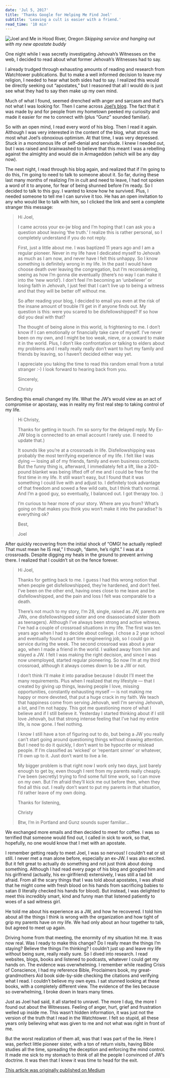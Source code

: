 ```yaml
---
date: 'Jul 5, 2017'
title: 'Thanks Google for Helping Me Find Joel'
subtitle: 'Leaving a cult is easier with a friend.'
read_time: '10 min'
---
```


![Joel and Me in Hood River, Oregon](/images/baptism.png)
_Skipping service and hanging out with my new apostate buddy_

One night while I was secretly investigating Jehovah’s Witnesses on the web, I decided to read about what former Jehovah’s Witnesses had to say.

I already trudged through exhausting amounts of reading and research from Watchtower publications. But to make a well informed decision to leave my religion, I needed to hear what both sides had to say. I realized this would be directly seeking out “apostates,” but I reasoned that all I would do is just see what they had to say then make up my own mind.

Much of what I found, seemed drenched with anger and sarcasm and that’s not what I was looking for. Then I came across [Joel’s blog](http://exjehovahswitnessportland.blogspot.com/). The fact that it was made by and for people from my hometown peeked my curiosity and made it easier for me to connect with (plus “Gunz” sounded familiar).

So with an open mind, I read every word of his blog. Then I read it again. Although I was very interested in the content of the blog, what struck me most what Joel’s obnoxious optimism. At that time, I was very depressed. Stuck in a monotonous life of self-denial and servitude. I knew I needed out, but I was raised and brainwashed to believe that this meant I was a rebelling against the almighty and would die in Armageddon (which will be any day now).

The next night, I read through his blog again, and realized that if I’m going to do this, I’m going to need to talk to someone about it. So far, during these last many months of realizing I’m in cult and need to leave, I had not spoken a word of it to anyone, for fear of being shunned before I’m ready. So I decided to talk to this guy. I wanted to know how he survived. Plus, I needed someone to tell me I can survive it too. He has an open invitation to any who would like to talk with him, so I clicked the link and sent a complete stranger this message:

> Hi Joel,
>
> I came across your ex-jw blog and I’m hoping that I can ask you a question about leaving ‘the truth.’ I realize this is rather personal, so I completely understand if you do not reply.
>
> First, just a little about me. I was baptized 11 years ago and I am a regular pioneer. Never in my life have I dedicated myself to Jehovah as much as I am now, and never have I felt this unhappy. So I know something is definitely wrong in my life. In the past I would have choose death over leaving the congregation, but I’m reconsidering, seeing as how I’m gonna die eventually (there’s no way I can make it into the ‘new world’). I don’t feel I’m becoming an ‘unbeliever’ or losing faith in Jehovah, I just feel that I can’t live up to being a witness and that they will be better off without me.
>
> So after reading your blog, I decided to email you even at the risk of the insane amount of trouble I’ll get in if anyone finds out. My question is this: were you scared to be disfellowshipped? If so how did you deal with that?
>
> The thought of being alone in this world, is frightening to me. I don’t know if I can emotionally or financially take care of myself. I’ve never been on my own, and I might be too weak, nieve, or a coward to make it in the world. Plus, I don’t like confrontation or talking to elders about my problems and I really really really don’t want to hurt my family and friends by leaving, so I haven’t decided either way yet.
>
> I appreciate you taking the time to read this random email from a total stranger :-) I look forward to hearing back from you.
>
> Sincerely,
>
> Christy

Sending this email changed my life. What the JW’s would view as an act of compromise or apostasy, was in reality my first real step to taking control of my life.

> Hi Christy,
>
> Thanks for getting in touch. I’m so sorry for the delayed reply. My Ex-JW blog is connected to an email account I rarely use. (I need to update that.)
>
> It sounds like you’re at a crossroads in life. Disfellowshipping was probably the most terrifying experience of my life. I felt like I was dying — losing all of my friends, family and even business contacts. But the funny thing is, afterward, I immediately felt a lift, like a 200-pound blanket was being lifted off of me and I could be free for the first time in my life. It still wasn’t easy, but I found that it was something I could live with and adjust to. I definitely took advantage of that freedom and sowed a few wild oats, but I think that’s normal. And I’m a good guy, so eventually, I balanced out. I got therapy too. :)
>
> I’m curious to hear more of your story. Where are you from? What’s going on that makes you think you won’t make it into the paradise? Is everything ok?
>
> Best,
>
> Joel

After quickly recovering from the initial shock of “OMG! he actually replied! That must mean he IS real,” I though, “damn, he’s right.” I was at a crossroads. Despite digging my heals in the ground to prevent arriving there. I realized that I couldn’t sit on the fence forever.

> Hi Joel,
>
> Thanks for getting back to me. I guess I had this wrong notion that when people get disfellowshipped, they’re hardened, and don’t feel. I’ve been on the other end, having ones close to me leave and be disfellowshipped, and the pain and loss I felt was comparable to a death.
>
> There’s not much to my story, I’m 28, single, raised as JW, parents are JWs, one disfellowshipped sister and one disassociated sister (both as teenagers). Although I’ve always been strong and active witness, I’ve had a couple of crossroad situations in my life. The first was ten years ago when I had to decide about college. I chose a 2 year school and eventually found a part time engineering job, so I could go in service during the week. The second crossroad was about a year ago, when I made a friend in the world. I walked away from him and stayed a JW. I felt I was making the right decision, and since I was now unemployed, started regular pioneering. So now I’m at my third crossroad, although it always comes down to be a JW or not.
>
> I don’t think I’ll make it into paradise because I doubt I’ll meet the many requirements. Plus when I realized that my lifestyle — that I created by giving up things, leaving people I love, missing opportunities, constantly exhausting myself — is not making me happy or more devoted, that put a huge crack in my faith. We teach that happiness come from serving Jehovah, well I’m serving Jehovah, a lot, and I’m not happy. This got me questioning more of what I believe and if I still believe it. Yesterday I started thinking about if I still love Jehovah, but that strong intense feeling that I’ve had my entire life, is now gone. I feel nothing.
>
> I know I still have a ton of figuring out to do, but being a JW you really can’t start going around questioning things without drawing attention. But I need to do it quickly, I don’t want to be hypocrite or mislead people. If I’m classified as ‘wicked’ or ‘repentant sinner’ or whatever, I’ll own up to it. Just don’t want to live a lie.
>
> My bigger problem is that right now I work only two days, just barely enough to get by, even though I rent from my parents really cheaply. I’ve been (secretly) trying to find some full time work, so I can move on my own. But I’m afraid they’ll kick me out before then, when they find all this out. I really don’t want to put my parents in that situation, I’d rather leave of my own doing.
>
> Thanks for listening,
>
> Christy
>
> Btw, I’m in Portland and Gunz sounds super familiar…

We exchanged more emails and then decided to meet for coffee. I was so terrified that someone would find out, I called in sick to work, so that, hopefully, no one would know that I met with an apostate.

I remember getting ready to meet Joel, I was so nervous! I couldn’t eat or sit still. I never met a man alone before, especially an ex-JW. I was also excited. But it felt great to actually do something and not just think about doing something. Although I had read every page of his blog and googled him and his girlfriend (actually, his ex-girlfriend) extensively, I was still a tad bit afraid. From all the scary things that I was told about apostates, I was afraid that he might come with fresh blood on his hands from sacrificing babies to satan (I literally checked his hands for blood). But instead, I was delighted to meet this incredibly smart, kind and funny man that listened patiently to woes of a sad witness girl.

He told me about his experience as a JW, and how he recovered. I told him about all the things I think is wrong with the organization and how tight of grip my parents have on my life. We had only about an hour together to talk, but agreed to meet up again.

Driving home from that meeting, the enormity of my situation hit me. It was now real. Was I ready to make this change? Do I really mean the things I’m staying? Believe the things I’m thinking? I couldn’t just up and leave my life without being sure, really really sure. So I dived into research. I read websites, blogs, books and listened to podcasts, whatever I could get my hands on. The evidence was overwhelming. I remember while reading Crisis of Conscience, I had my reference Bible, Proclaimers book, my great-grandmothers Aid book side-by-side checking the citations and verifying what I read. I couldn’t believe my own eyes. I sat stunned looking at these books, with a completely different view. The evidence of the lies because so overwhelming, I broke down in tears many times.

Just as Joel had said, it all started to unravel. The more I dug, the more I found out about the Witnesses. Feeling of anger, hurt, grief and frustration welled up inside me. This wasn’t hidden information, it was just not the version of the truth that I read in the Watchtower. I felt so stupid, all these years only believing what was given to me and not what was right in front of me.

But the worst realization of them all, was that I was part of the lie. Here I was, perfect little pioneer sister, with a ton of return visits, having Bible studies all the time, spreading the deception and enforcing the mind control. It made me sick to my stomach to think of all the people I convinced of JW’s doctrine. It was then that I knew it was time to head for the exit.

[This article was originally published on Medium](https://medium.com/@christylaguardia/thanks-google-for-helping-me-find-joel-23e648e05f6c)

